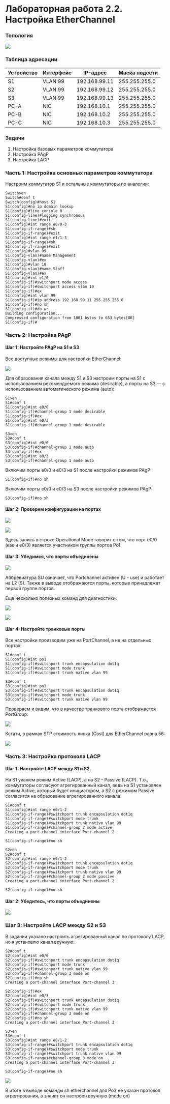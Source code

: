 # Лабораторная работа 2.2. Настройка EtherChannel
### Топология

![](https://github.com/alexander-ru/otus/blob/main/lab_2.2%20(EtherChannel)/topology.png)

### Таблица адресации
Устройство    | Интерфейс     | IP-адрес        | Маска подсети
------------- | ------------- | ----------------| ------------------
S1            | VLAN 99       | 192.168.99.11   | 255.255.255.0
S2            | VLAN 99       | 192.168.99.12   | 255.255.255.0
S3            | VLAN 99       | 192.168.99.13   | 255.255.255.0
PC-A          | NIC           | 192.168.10.1    | 255.255.255.0
PC-B          | NIC           | 192.168.10.2    | 255.255.255.0
PC-C          | NIC           | 192.168.10.3    | 255.255.255.0

### Задачи
1. Настройка базовых параметров коммутатора
2. Настройка PAgP
3. Настройка LACP
### Часть 1: Настройка основных параметров коммутатора
Настроим коммутатор S1 и остальные коммутаторы по аналогии:
```
Switch>en
Switch#conf t
Switch(config)#host S1
S1(config)#no ip domain lookup
S1(config)#line console 0
S1(config-line)#logging synchronous
S1(config-line)#exit
S1(config)#int range e0/0-3
S1(config-if-range)#sh
S1(config-if-range)#exit
S1(config)#int range e1/1-3
S1(config-if-range)#sh
S1(config-if-range)#exit
S1(config)#vlan 99
S1(config-vlan)#name Management
S1(config-vlan)#ex
S1(config)#vlan 10
S1(config-vlan)#name Staff
S1(config-vlan)#ex
S1(config)#int e1/0
S1(config-if)#switchport mode access
S1(config-if)#switchport access vlan 10
S1(config-if)#ex
S1(config)#int vlan 99
S1(config-if)#ip address 192.168.99.11 255.255.255.0
S1(config-if)#no sh
S1(config-if)#do wr
Building configuration...
Compressed configuration from 1001 bytes to 653 bytes[OK]
S1(config-if)#
```
### Часть 2: Настройка PAgP
#### Шаг 1: Настройте PAgP на S1 и S3
Все доступные режимы для настройки EtherChannel:

![](https://github.com/alexander-ru/otus/blob/main/lab_2.2%20(EtherChannel)/etherchannel_mode.png)

Для образования канала между S1 и S3 настроим порты на S1 с использованием рекомендуемого режима (desirable), а порты на S3 — с использованием автоматического режима (auto):
```
S1>en
S1#conf t
S1(config)#int e0/0
S1(config-if)#channel-group 1 mode desirable
S1(config-if)#ex
S1(config)#int e0/3
S1(config-if)#channel-group 1 mode desirable
```
```
S3>en
S3#conf t
S3(config)#int e0/0
S3(config-if)#channel-group 1 mode auto
S3(config-if)#ex
S3(config)#int e0/3
S3(config-if)#channel-group 1 mode auto
```
Включим порты e0/0 и e0/3 на S1 после настройки режимов PAgP:
```
S1(config-if)#no sh
```
Включим порты e0/0 и e0/3 на S3 после настройки режимов PAgP:
```
S3(config-if)#no sh
```
#### Шаг 2: Проверим конфигурации на портах

![](https://github.com/alexander-ru/otus/blob/main/lab_2.2%20(EtherChannel)/sh_channel-group-1_on_S1.png)

![](https://github.com/alexander-ru/otus/blob/main/lab_2.2%20(EtherChannel)/sh_switchport_on_S1.png)

Здесь запись в строке Operational Mode говорит о том, что порт e0/0 (как и e0/3) является участником группы портов Po1.
#### Шаг 3: Убедимся, что порты объединены

![](https://github.com/alexander-ru/otus/blob/main/lab_2.2%20(EtherChannel)/sh_etherchannel_summary_on_S3.png)

Аббревиатура SU означает, что Portchannel активен (U - use) и работает на L2 (S). Также в выводе отображаются порты, которые принадлежат первой группе портов.

Еще несколько полезных команд для диагностики:

![](https://github.com/alexander-ru/otus/blob/main/lab_2.2%20(EtherChannel)/sh_etherchannel_protocol_on_S3.png)

![](https://github.com/alexander-ru/otus/blob/main/lab_2.2%20(EtherChannel)/sh_etherchannel_load_balance.png)

#### Шаг 4: Настройте транковые порты
Все настройки производим уже на PortChannel, а не на отдельных портах:
```
S1#conf t
S1(config)#int po1
S1(config-if)#switchport trunk encapsulation dot1q
S1(config-if)#switchport mode trunk
S1(config-if)#switchport trunk native vlan 99
```
```
S3#conf t
S3(config)#int po1
S3(config-if)#switchport trunk encapsulation dot1q
S3(config-if)#switchport mode trunk
S3(config-if)#switchport trunk native vlan 99
```
Проверяем и видим, что в качестве транкового порта отображается PortGroup:

![](https://github.com/alexander-ru/otus/blob/main/lab_2.2%20(EtherChannel)/sh_trunk_on_S3.png)

Кстати, в рамках STP стоимость линка (Cost) для EtherChannel равна 56:

![](https://github.com/alexander-ru/otus/blob/main/lab_2.2%20(EtherChannel)/sh_spanning_three_on_S1.png)

### Часть 3: Настройка протокола LACP
#### Шаг 1: Настройте LACP между S1 и S2.
На S1 укажем режим Active (LACP), а на S2 - Passive (LACP). Т.о., коммутаторы согласуют агрегированный канал, ведь на S1 установлен режим Active, который будет инициатором, а S2 с режимом Passive согласится на образование агрегированного канала:
```
S1#conf t
S1(config)#int range e0/1-2
S1(config-if-range)#switchport trunk encapsulation dot1q
S1(config-if-range)#switchport mode trunk
S1(config-if-range)#switchport trunk native vlan 99
S1(config-if-range)#channel-group 2 mode active
Creating a port-channel interface Port-channel 2

S1(config-if-range)#no sh
```
```
S2>en
S2#conf t
S2(config)#int range e0/1-2
S2(config-if-range)#switchport trunk encapsulation dot1q
S2(config-if-range)#switchport mode trunk
S2(config-if-range)#switchport trunk native vlan 99
S2(config-if-range)#channel-group 2 mode passive
Creating a port-channel interface Port-channel 2

S2(config-if-range)#no sh
```
#### Шаг 2: Убедитесь, что порты объединены

![](https://github.com/alexander-ru/otus/blob/main/lab_2.2%20(EtherChannel)/sh_etherchannel_summary_on_S2.png)

### Шаг 3: Настройте LACP между S2 и S3
В задании указано настроить агрегированный канал по протоколу LACP, но я установлю канал вручную:
```
S2#conf t
S2(config)#int e0/0
S2(config-if)#switchport trunk encapsulation dot1q
S2(config-if)#switchport mode trunk
S2(config-if)#switchport trunk native vlan 99
S2(config-if)#channel-group 3 mode on
S2(config-if)#no sh
Creating a port-channel interface Port-channel 3

S2(config-if)#ex
S2(config)#int e0/3
S2(config-if)#switchport trunk encapsulation dot1q
S2(config-if)#switchport mode trunk
S2(config-if)#switchport trunk native vlan 99
S2(config-if)#channel-group 3 mode on
S2(config-if)#no sh
Creating a port-channel interface Port-channel 3
```
```
S3>en
S3#conf t
S3(config)#int range e0/1-2
S3(config-if-range)#switchport trunk encapsulation dot1q
S3(config-if-range)#switchport mode trunk
S3(config-if-range)#switchport trunk native vlan 99
S3(config-if-range)#channel-group 3 mode on
Creating a port-channel interface Port-channel 3

S3(config-if-range)#no sh
```

![](https://github.com/alexander-ru/otus/blob/main/lab_2.2%20(EtherChannel)/sh_etherchannel_on_S3.png)

В итоге в выводе команды sh etherchannel для Po3 не указан протокол агрегирования, а значит он настроен вручную (mode on)
